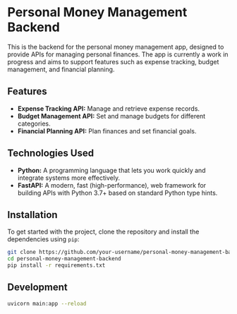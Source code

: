 # Personal Money Management Backend

This is the backend for the personal money management app, designed to provide APIs for managing personal finances. The app is currently a work in progress and aims to support features such as expense tracking, budget management, and financial planning.

## Features

- **Expense Tracking API:** Manage and retrieve expense records.
- **Budget Management API:** Set and manage budgets for different categories.
- **Financial Planning API:** Plan finances and set financial goals.

## Technologies Used

- **Python:** A programming language that lets you work quickly and integrate systems more effectively.
- **FastAPI:** A modern, fast (high-performance), web framework for building APIs with Python 3.7+ based on standard Python type hints.

## Installation

To get started with the project, clone the repository and install the dependencies using `pip`:

```bash
git clone https://github.com/your-username/personal-money-management-backend.git
cd personal-money-management-backend
pip install -r requirements.txt
```

## Development 

```bash
uvicorn main:app --reload
```
